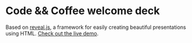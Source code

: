 # Code && Coffee welcome deck

Based on [reveal.js](https://github.com/hakimel/reveal.js), a framework for easily creating beautiful presentations using HTML. [Check out the live demo](http://lab.hakim.se/reveal-js/).

